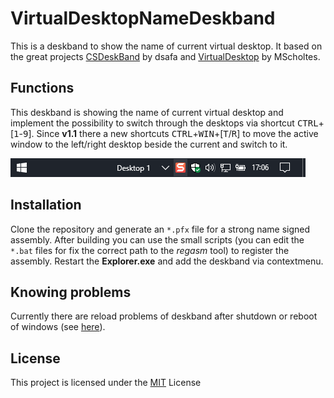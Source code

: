 # VirtualDesktopNameDeskband

This is a deskband to show the name of current virtual desktop. It based on the great projects [CSDeskBand](https://github.com/dsafa/CSDeskBand) by dsafa and [VirtualDesktop](https://github.com/MScholtes/VirtualDesktop) by MScholtes.

## Functions

This deskband is showing the name of current virtual desktop and implement the possibility to switch through the desktops via shortcut <kbd>CTRL</kbd>+\[<kbd>1</kbd>-<kbd>9</kbd>\]. Since **v1.1** there a new shortcuts <kbd>CTRL</kbd>+<kbd>WIN</kbd>+[<kbd>T</kbd>/<kbd>R</kbd>] to move the active window to the left/right desktop beside the current and switch to it.

![Te](assets/taskbar.png)

## Installation

Clone the repository and generate an `*.pfx` file for a strong name signed assembly. After building you can use the small scripts (you can edit the `*.bat` files for fix the correct path to the _regasm_ tool) to register the assembly. Restart the **Explorer.exe** and add the deskband via contextmenu.

## Knowing problems

Currently there are reload problems of deskband after shutdown or reboot of windows (see [here](https://github.com/dsafa/CSDeskBand/issues/25)).

## License

This project is licensed under the [MIT](LICENSE) License
